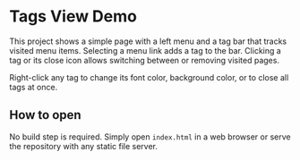 # Tags View Demo

This project shows a simple page with a left menu and a tag bar that tracks
visited menu items. Selecting a menu link adds a tag to the bar. Clicking a tag
or its close icon allows switching between or removing visited pages.

Right-click any tag to change its font color, background color, or to close all
tags at once.

## How to open

No build step is required. Simply open `index.html` in a web browser or serve
the repository with any static file server.

